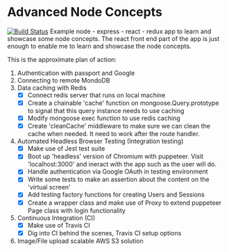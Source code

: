 # Advanced Node Concepts
[![Build Status](https://travis-ci.org/arstrel/NodeConcepts.svg?branch=master)](https://travis-ci.org/arstrel/NodeConcepts)
Example node - express - react - redux app to learn and showcase some node concepts. The react front end part of the app is just enough to enable me to learn and showcase the node concepts. 

This is the approximate plan of action:
1. Authentication with passport and Google
2. Connecting to remote MondoDB
3.  Data caching with Redis
    - [x] Connect redis server that runs on local machine
    - [x] Create a chainable 'cache' function on mongoose.Query.prototype to signal that this query instance needs to use caching
    - [x] Modify mongoose exec function to use redis caching
    - [x] Create 'cleanCache' middleware to make sure we can clean the cache when needed. It need to work after the route handler.
4. Automated Headless Browser Testing (Integration testing)
    - [x] Make use of Jest test suite
    - [x] Boot up 'headless' version of Chromium with puppeteer. Visit 'localhost:3000' and ineract with the app such as the user will do.
    - [x] Handle authentication via Google OAuth in testing environment
    - [x] Write some tests to make an assertion about the content on the 'virtual screen'
    - [x] Add testing factory functions for creating Users and Sessions
    - [x] Create a wrapper class and make use of Proxy to extend puppeteer Page class with login functionality
5. Continuous Integration (CI)
    - [x] Make use of Travis CI
    - [x] Dig into CI behind the scenes, Travis CI setup options
6. Image/File upload scalable AWS S3 solution 